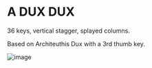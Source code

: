 # A DUX DUX

36 keys, vertical stagger, splayed columns.

Based on Architeuthis Dux with a 3rd thumb key.

![image](https://user-images.githubusercontent.com/9113313/142222183-5d4a8664-8a53-4ee0-b324-00a8fb76b796.png)

